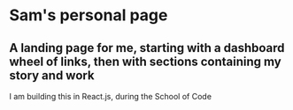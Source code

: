 # Sam's personal page
## A landing page for me, starting with a dashboard wheel of links, then with sections containing my story and work
I am building this in React.js, during the School of Code
